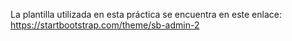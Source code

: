 La plantilla utilizada en esta práctica se encuentra en este enlace: https://startbootstrap.com/theme/sb-admin-2
